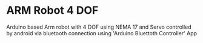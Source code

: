 # ARM Robot 4 DOF
 Arduino based Arm robot with 4 DOF using NEMA 17 and Servo
 controlled by android via bluetooth connection using 'Arduino Bluettoth Controller' App